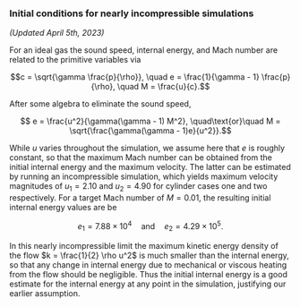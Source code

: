 
### Initial conditions for nearly incompressible simulations
*(Updated April 5th, 2023)*

For an ideal gas the sound speed, internal energy, and Mach number are related to the primitive variables via
```math
c = \sqrt{\gamma \frac{p}{\rho}}, \quad e = \frac{1}{\gamma - 1} \frac{p}{\rho}, \quad M = \frac{u}{c}.
```
After some algebra to eliminate the sound speed, 
```math
    e = \frac{u^2}{\gamma(\gamma - 1) M^2}, \quad\text{or}\quad M = \sqrt{\frac{\gamma(\gamma - 1)e}{u^2}}.
```
While $u$ varies throughout the simulation, we assume here that $e$ is roughly constant, so that the maximum Mach number can be obtained from the initial internal energy and the maximum velocity. The latter can be estimated by running an incompressible simulation, which yields maximum velocity magnitudes of $u_1 = 2.10$ and $u_2 = 4.90$ for cylinder cases one and two respectively. For a target Mach number of $M = 0.01$, the resulting initial internal energy values are be
```math
    e_1 = 7.88\times{10}^4 \quad\text{and}\quad e_2 = 4.29\times{10}^5.
```
In this nearly incompressible limit the maximum kinetic energy density of the flow $k = \frac{1}{2} \rho u^2$ is much smaller than the internal energy, so that any change in internal energy due to mechanical or viscous heating from the flow should be negligible. Thus the initial internal energy is a good estimate for the internal energy at any point in the simulation, justifying our earlier assumption.
